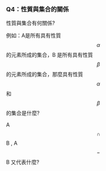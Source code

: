 ### Q4：性質與集合的關係

性質與集合有何關係?

例如：A是所有具有性質$$\alpha$$ 的元素所成的集合，B 是所有具有性質 $$\beta$$ 的元素所成的集合，那麼具有性質 $$\alpha$$ 和 $$\beta$$ 的集合是什麼?

A $$\cap$$ B , A$$-$$B 又代表什麼?


